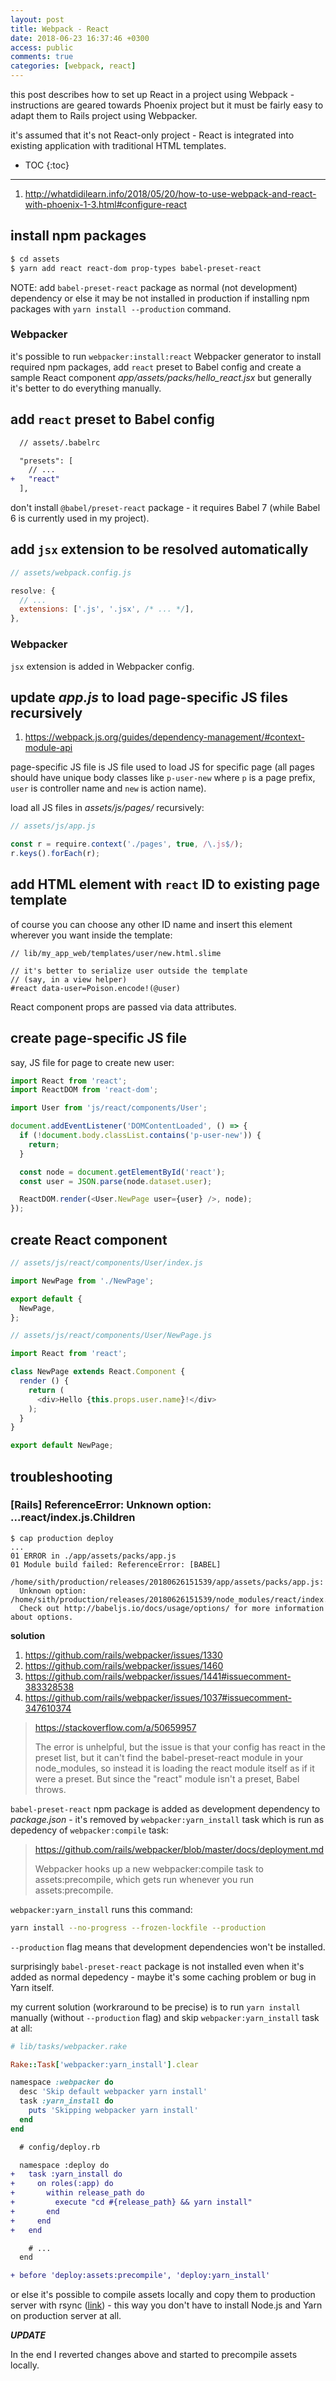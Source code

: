 ```yaml
---
layout: post
title: Webpack - React
date: 2018-06-23 16:37:46 +0300
access: public
comments: true
categories: [webpack, react]
---
```


this post describes how to set up React in a project using Webpack -
instructions are geared towards Phoenix project but it must be fairly
easy to adapt them to Rails project using Webpacker.

it's assumed that it's not React-only project - React is integrated
into existing application with traditional HTML templates.

<!-- more -->

* TOC
{:toc}
<hr>

1. <http://whatdidilearn.info/2018/05/20/how-to-use-webpack-and-react-with-phoenix-1-3.html#configure-react>

install npm packages
--------------------

```sh
$ cd assets
$ yarn add react react-dom prop-types babel-preset-react
```

NOTE: add `babel-preset-react` package as normal (not development) dependency or
      else it may be not installed in production if installing npm packages with
      `yarn install --production` command.

### Webpacker

it's possible to run `webpacker:install:react` Webpacker generator to
install required npm packages, add `react` preset to Babel config and
create a sample React component _app/assets/packs/hello_react.jsx_ but
generally it's better to do everything manually.

add `react` preset to Babel config
----------------------------------

```diff
  // assets/.babelrc

  "presets": [
    // ...
+   "react"
  ],
```

don't install `@babel/preset-react` package - it requires Babel 7
(while Babel 6 is currently used in my project).

add `jsx` extension to be resolved automatically
------------------------------------------------

```javascript
// assets/webpack.config.js

resolve: {
  // ...
  extensions: ['.js', '.jsx', /* ... */],
},
```

### Webpacker

`jsx` extension is added in Webpacker config.

update _app.js_ to load page-specific JS files recursively
----------------------------------------------------------

1. <https://webpack.js.org/guides/dependency-management/#context-module-api>

page-specific JS file is JS file used to load JS for specific page
(all pages should have unique body classes like `p-user-new` where
`p` is a page prefix, `user` is controller name and `new` is action
name).

load all JS files in _assets/js/pages/_ recursively:

```javascript
// assets/js/app.js

const r = require.context('./pages', true, /\.js$/);
r.keys().forEach(r);
```

add HTML element with `react` ID to existing page template
----------------------------------------------------------

of course you can choose any other ID name and insert this
element wherever you want inside the template:

```slim
// lib/my_app_web/templates/user/new.html.slime

// it's better to serialize user outside the template
// (say, in a view helper)
#react data-user=Poison.encode!(@user)
```

React component props are passed via data attributes.

create page-specific JS file
----------------------------

say, JS file for page to create new user:

```javascript
import React from 'react';
import ReactDOM from 'react-dom';

import User from 'js/react/components/User';

document.addEventListener('DOMContentLoaded', () => {
  if (!document.body.classList.contains('p-user-new')) {
    return;
  }

  const node = document.getElementById('react');
  const user = JSON.parse(node.dataset.user);

  ReactDOM.render(<User.NewPage user={user} />, node);
});
```

create React component
----------------------

```javascript
// assets/js/react/components/User/index.js

import NewPage from './NewPage';

export default {
  NewPage,
};
```

```javascript
// assets/js/react/components/User/NewPage.js

import React from 'react';

class NewPage extends React.Component {
  render () {
    return (
      <div>Hello {this.props.user.name}!</div>
    );
  }
}

export default NewPage;
```

troubleshooting
---------------

### [Rails] ReferenceError: Unknown option: ...react/index.js.Children

```
$ cap production deploy
...
01 ERROR in ./app/assets/packs/app.js
01 Module build failed: ReferenceError: [BABEL]
  /home/sith/production/releases/20180626151539/app/assets/packs/app.js:
  Unknown option: /home/sith/production/releases/20180626151539/node_modules/react/index.js.Children.
  Check out http://babeljs.io/docs/usage/options/ for more information about options.
```

**solution**

1. <https://github.com/rails/webpacker/issues/1330>
2. <https://github.com/rails/webpacker/issues/1460>
3. <https://github.com/rails/webpacker/issues/1441#issuecomment-383328538>
4. <https://github.com/rails/webpacker/issues/1037#issuecomment-347610374>

> <https://stackoverflow.com/a/50659957>
>
> The error is unhelpful, but the issue is that your config has react in
> the preset list, but it can't find the babel-preset-react module in your
> node_modules, so instead it is loading the react module itself as if it
> were a preset. But since the "react" module isn't a preset, Babel throws.

`babel-preset-react` npm package is added as development dependency to
_package.json_ - it's removed by `webpacker:yarn_install` task which is
run as depedency of `webpacker:compile` task:

> <https://github.com/rails/webpacker/blob/master/docs/deployment.md>
>
> Webpacker hooks up a new webpacker:compile task to assets:precompile,
> which gets run whenever you run assets:precompile.

`webpacker:yarn_install` runs this command:

```sh
yarn install --no-progress --frozen-lockfile --production
```

`--production` flag means that development dependencies won't be installed.

surprisingly `babel-preset-react` package is not installed even when it's
added as normal depedency - maybe it's some caching problem or bug in Yarn
itself.

my current solution (workraround to be precise) is to run `yarn install`
manually (without `--production` flag) and skip `webpacker:yarn_install`
task at all:

```ruby
# lib/tasks/webpacker.rake

Rake::Task['webpacker:yarn_install'].clear

namespace :webpacker do
  desc 'Skip default webpacker yarn install'
  task :yarn_install do
    puts 'Skipping webpacker yarn install'
  end
end
```

```diff
  # config/deploy.rb

  namespace :deploy do
+   task :yarn_install do
+     on roles(:app) do
+       within release_path do
+         execute "cd #{release_path} && yarn install"
+       end
+     end
+   end

    # ...
  end

+ before 'deploy:assets:precompile', 'deploy:yarn_install'
```

or else it's possible to compile assets locally and copy them to production
server with rsync ([link](https://stackoverflow.com/a/45236293)) - this way
you don't have to install Node.js and Yarn on production server at all.

***UPDATE***

In the end I reverted changes above and started to precompile assets locally.
